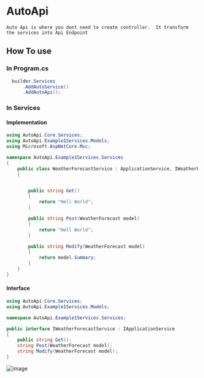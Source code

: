 # AutoApi
`Auto Api is where you dont need to create controller. 
It transform the services into Api Endpoint
`


## How To use

### In Program.cs

``` Program.cs
  builder.Services
      .AddAutoService()
      .AddAutoApi();
```
### In Services

#### Implementation
```c#
using AutoApi.Core.Services;
using AutoApi.Example1Services.Models;
using Microsoft.AspNetCore.Mvc;

namespace AutoApi.Example1Services.Services
{
    public class WeatherForecastService : ApplicationService, IWeatherForecastService
    {


        public string Get()
        {
            return "Hell World";
        }

        public string Post(WeatherForecast model)
        {
            return "Hell World";
        }

        public string Modify(WeatherForecast model)
        {
            return model.Summary;
        }
    }
}

```


#### Interface
```c#
using AutoApi.Core.Services;
using AutoApi.Example1Services.Models;

namespace AutoApi.Example1Services.Services;

public interface IWeatherForecastService : IApplicationService
{
    public string Get();
    string Post(WeatherForecast model);
    string Modify(WeatherForecast model);
}

```
![image](https://github.com/dadotnetkid/AutoApi/assets/13300183/d6904057-c2f4-4045-a89e-f1e69f34c7e3)

